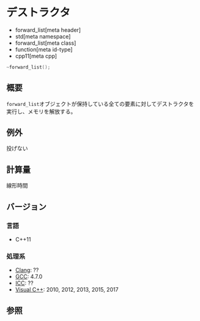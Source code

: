# デストラクタ
* forward_list[meta header]
* std[meta namespace]
* forward_list[meta class]
* function[meta id-type]
* cpp11[meta cpp]

```cpp
~forward_list();
```

## 概要
`forward_list`オブジェクトが保持している全ての要素に対してデストラクタを実行し、メモリを解放する。


## 例外
投げない


## 計算量
線形時間


## バージョン
### 言語
- C++11

### 処理系
- [Clang](/implementation.md#clang): ??
- [GCC](/implementation.md#gcc): 4.7.0
- [ICC](/implementation.md#icc): ??
- [Visual C++](/implementation.md#visual_cpp): 2010, 2012, 2013, 2015, 2017


## 参照


